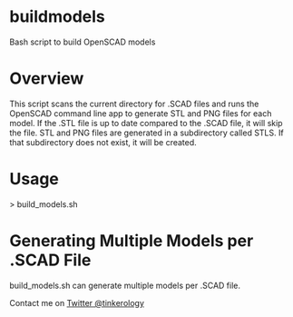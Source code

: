 # buildmodels
Bash script to build OpenSCAD models

# Overview
This script scans the current directory for .SCAD files and runs the OpenSCAD command line app to generate STL and PNG files for each model. If the .STL file is up to date compared to the .SCAD file, it will skip the file. STL and PNG files are generated in a subdirectory called STLS. If that subdirectory does not exist, it will be created.

# Usage
\> build_models.sh
> 

# Generating Multiple Models per .SCAD File
build_models.sh can generate multiple models per .SCAD file. 

Contact me on [Twitter @tinkerology](http://twitter.com/tinkerology)
